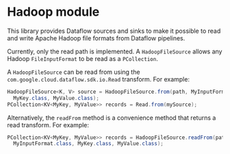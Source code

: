 # Hadoop module

This library provides Dataflow sources and sinks to make it possible to read and
write Apache Hadoop file formats from Dataflow pipelines.

Currently, only the read path is implemented. A `HadoopFileSource` allows any
Hadoop `FileInputFormat` to be read as a `PCollection`.

A `HadoopFileSource` can be read from using the
`com.google.cloud.dataflow.sdk.io.Read` transform. For example:

```java
HadoopFileSource<K, V> source = HadoopFileSource.from(path, MyInputFormat.class,
  MyKey.class, MyValue.class);
PCollection<KV<MyKey, MyValue>> records = Read.from(mySource);
```

Alternatively, the `readFrom` method is a convenience method that returns a read
transform. For example:

```java
PCollection<KV<MyKey, MyValue>> records = HadoopFileSource.readFrom(path,
  MyInputFormat.class, MyKey.class, MyValue.class);
```
